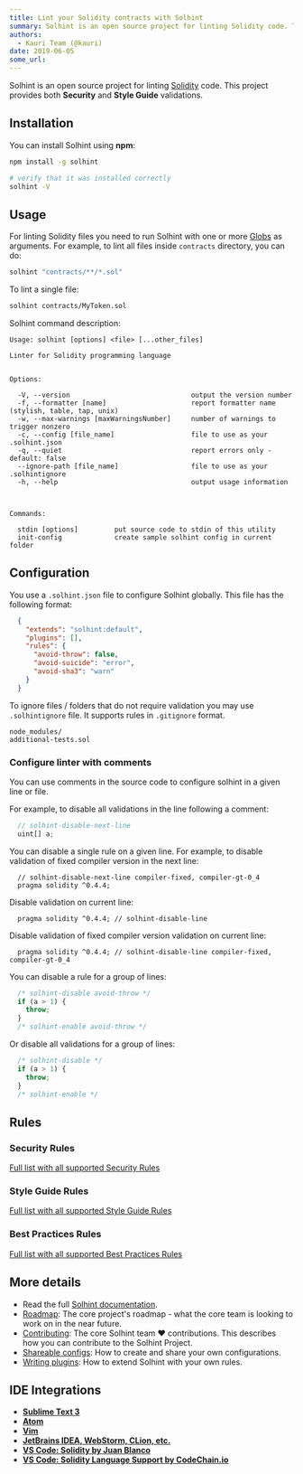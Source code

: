 ```yaml
---
title: Lint your Solidity contracts with Solhint
summary: Solhint is an open source project for linting Solidity code. This project provides both Security and Style Guide validations. Installation You can install Solhint using npm npm install -g solhint # verify that it was installed correctly solhint -V Usage For linting Solidity files you need to run Solhint with one or more Globs as arguments. For example, to lint all files inside contracts directory, you can do:solhint contracts/**/*.sol To lint a single file:solhint contracts/MyToken.sol Solhint c
authors:
  - Kauri Team (@kauri)
date: 2019-06-05
some_url: 
---
```


Solhint is an open source project for linting [Solidity](http://solidity.readthedocs.io/en/develop/) code. This project
provides both **Security** and **Style Guide** validations.

## Installation

You can install Solhint using **npm**:

```sh
npm install -g solhint

# verify that it was installed correctly
solhint -V
```

## Usage

For linting Solidity files you need to run Solhint with one or more [Globs](https://en.wikipedia.org/wiki/Glob_(programming)) as arguments. For example, to lint all files inside `contracts` directory, you can do:

```sh
solhint "contracts/**/*.sol"
```

To lint a single file:

```sh
solhint contracts/MyToken.sol
```

Solhint command description:

```text
Usage: solhint [options] <file> [...other_files]

Linter for Solidity programming language


Options:

  -V, --version                              output the version number
  -f, --formatter [name]                     report formatter name (stylish, table, tap, unix)
  -w, --max-warnings [maxWarningsNumber]     number of warnings to trigger nonzero
  -c, --config [file_name]                   file to use as your .solhint.json
  -q, --quiet                                report errors only - default: false
  --ignore-path [file_name]                  file to use as your .solhintignore
  -h, --help                                 output usage information



Commands:

  stdin [options]         put source code to stdin of this utility
  init-config             create sample solhint config in current folder
```

## Configuration

You use a `.solhint.json` file to configure Solhint globally. This file has the following
format:

```json
  {
    "extends": "solhint:default",
    "plugins": [],
    "rules": {
      "avoid-throw": false,
      "avoid-suicide": "error",
      "avoid-sha3": "warn"
    }
  }
```

To ignore files / folders that do not require validation you may use `.solhintignore` file. It supports rules in
`.gitignore` format.

```text
node_modules/
additional-tests.sol
```

### Configure linter with comments

You can use comments in the source code to configure solhint in a given line or file.

For example, to disable all validations in the line following a comment:

```javascript
  // solhint-disable-next-line
  uint[] a;
```

You can disable a single rule on a given line. For example, to disable validation of fixed compiler
version in the next line:

```text
  // solhint-disable-next-line compiler-fixed, compiler-gt-0_4
  pragma solidity ^0.4.4;
```

Disable validation on current line:

```text
  pragma solidity ^0.4.4; // solhint-disable-line
```

Disable validation of fixed compiler version validation on current line:

```text
  pragma solidity ^0.4.4; // solhint-disable-line compiler-fixed, compiler-gt-0_4
```

You can disable a rule for a group of lines:

```javascript
  /* solhint-disable avoid-throw */
  if (a > 1) {
    throw;
  }
  /* solhint-enable avoid-throw */
```

Or disable all validations for a group of lines:

```javascript
  /* solhint-disable */
  if (a > 1) {
    throw;
  }
  /* solhint-enable */
```

## Rules
### Security Rules
[Full list with all supported Security Rules](https://github.com/protofire/solhint/blob/master/docs/rules.md#security-rules)
### Style Guide Rules
[Full list with all supported Style Guide Rules](https://github.com/protofire/solhint/blob/master/docs/rules.md#style-guide-rules)
### Best Practices Rules
[Full list with all supported Best Practices Rules](https://github.com/protofire/solhint/blob/master/docs/rules.md#best-practise-rules)

## More details

* Read the full [Solhint documentation](https://protofire.github.io/solhint/).
* [Roadmap](https://github.com/protofire/solhint/blob/master/ROADMAP.md): The core project's roadmap - what the core team is looking to work on in the near future.
* [Contributing](https://github.com/protofire/solhint/blob/master/CONTRIBUTING.md): The core Solhint team :heart: contributions. This describes how you can contribute to the Solhint Project.
* [Shareable configs](https://github.com/protofire/solhint/blob/master/docs/shareable-configs.md): How to create and share your own configurations.
* [Writing plugins](https://github.com/protofire/solhint/blob/master/docs/writing-plugins.md): How to extend Solhint with your own rules.

## IDE Integrations

  - **[Sublime Text 3](https://packagecontrol.io/search/solhint)**
  - **[Atom](https://atom.io/packages/atom-solidity-linter)**
  - **[Vim](https://github.com/sohkai/syntastic-local-solhint)**
  - **[JetBrains IDEA, WebStorm, CLion, etc.](https://plugins.jetbrains.com/plugin/10177-solidity-solhint)**
  - **[VS Code: Solidity by Juan Blanco](
         https://marketplace.visualstudio.com/items?itemName=JuanBlanco.solidity)**
  - **[VS Code: Solidity Language Support by CodeChain.io](
         https://marketplace.visualstudio.com/items?itemName=kodebox.solidity-language-server)**